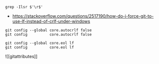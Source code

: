 ```shell
grep -Ilsr $'\r$'
```

- https://stackoverflow.com/questions/2517190/how-do-i-force-git-to-use-lf-instead-of-crlf-under-windows

```shell
git config --global core.autocrlf false
git config          core.autocrlf false
```
```shell
git config --global core.eol lf
git config          core.eol lf
```

![[gitattributes]]
